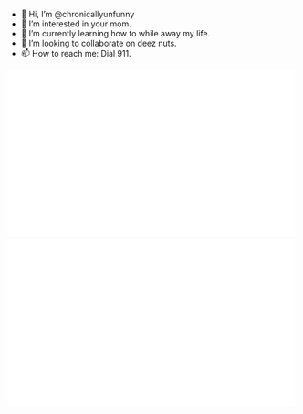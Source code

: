- 👋 Hi, I’m @chronicallyunfunny
- 👀 I’m interested in your mom.
- 🌱 I’m currently learning how to while away my life.
- 💞️ I’m looking to collaborate on deez nuts.
- 📫 How to reach me: Dial 911.

<img src=https://raw.githubusercontent.com/chronicallyunfunny/github-stats/cb6a3f5f49452915985fbc6ec08a56ec77b95704/generated/overview.svg alt="User overview">

<img src=https://raw.githubusercontent.com/chronicallyunfunny/github-stats/cb6a3f5f49452915985fbc6ec08a56ec77b95704/generated/languages.svg alt="Language statistics">
